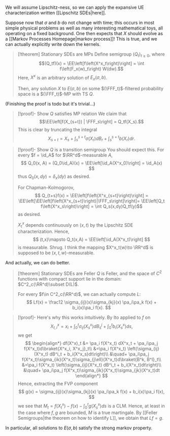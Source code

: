 We will assume Lipschitz-ness, so we can apply the expansive UE characterization written [[Lipschitz SDEs|here]].

Suppose now that $\sigma$ and $b$ do not change with time; this occurs in most simple physical problems as well as many interesting mathematical toys, all operating on a fixed background. One then expects that $X$ should evolve as a [[Markov Processes Homepage|markov process]]! This is true, and we can actually explicitly write down the kernels.

> [!theorem] Stationary SDEs are MPs
> Define semigroup $(Q_t)_{t\geq 0}$, where$$(Q_tf)(x) = \EE\left[f\left(X^x_t\right)\right] = \int f\left(F_x(w)_t\right) W(dw).$$Here, $X^x$ is an arbitrary solution of $E_x(\sigma, b)$.
> 
> Then, any solution $X$ to $E(\sigma, b)$ on some $(\FFF_t)$-filtered probability space is a $(\FFF_t)$-MP with TS $Q$.

(Finishing the proof is todo but it's trivial...)

>[!proof]- Show $Q$ satisfies MP relation
>We claim that
>$$\EE\left[f(X_{s+t}) | \FFF_s\right] = Q_tf(X_s).$$
>This is clear by truncating the integral
>$$
>	X_{s+t} = X_s + \int_s^{s+t} \sigma(X_r) dB_r + \int_s^{s+t} b(X_r)dr.
>$$

> [!proof]- Show $Q$ is a transition semigroup
> You should expect this. For every $f = \id_A$ for $\RR^d$-measurable $A$,
> $$
> Q_0(x, A) = (Q_0\id_A)(x) = \EE\left[\id_A(X^x_0)\right] = \id_A(x)
> $$
> thus $Q_0(x,dy) = \delta_x(dy)$ as desired.
> 
> For Chapman-Kolmogorov,$$
> Q_{t+s}f(x) = \EE\left[f\left(X^x_{s+t}\right)\right] = \EE\left[\EE\left[f\left(X^x_{s+t}\right)|\FFF_s\right]\right]= \EE\left[Q_t f\left(X^x_s\right)\right] = \int Q_s(x,dy)Q_tf(y)$$as desired.
> 
> $X^x_t$ depends continuously on $(x,t)$ by the Lipschitz SDE characterization. Hence,
> $$
> (t,x)\mapsto Q_t(x,A) = \EE\left[\id_A(X^x_t)\right]
> $$
> is measurable. Shrug. I think the mapping $X^x_t(w)\to \RR^d$ is supposed to be $(x,t,w)$-measurable.

And actually, we can do better.

>[!theorem] Stationary SDEs are Feller
>$Q$ is Feller, and the space of $C^2$ functions with compact support lie in the domain: $C^2_c(\RR^d)\subset D(L)$.
>
>For every $f\in C^2_c(\RR^d)$, we can actually compute $L$:
>$$
>Lf(x) = \frac12 \sigma_{ij}(x)\sigma_{kj}(x) \pa_i\pa_k f(x) + b_i(x)\pa_i f(x).
>$$

>[!proof]- Here's why this works intuitively.
> By Ito applied to $f$ on
> $$X^x_{t,i} = x_i + \int_0^t \sigma_{ij}(X^x_s)dB^j_s + \int_0^t b_i(X^x_s)ds,$$
> we get
> $$
> \begin{align*}
> df(X^x)_t &= \pa_i f(X^x_t) dX^x_t + \pa_i\pa_j f(X^x_t)d\braket{X^x_i, X^x_j}_t\\
> &=\pa_i f(X^x_t) \left(\sigma_{ij}(X^x_t) dB^i_t + b_i(X^x_s)dt\right)\\
> &\quad+ \pa_i\pa_j f(X^x_t)\sigma_{ik}(X^x_t)\sigma_{j\ell}(X^x_t)d\braket{B^k, B^l}_t\\
> &=\pa_i f(X^x_t) \left(\sigma_{ij}(X^x_t) dB^i_t + b_i(X^x_t)dt\right)\\
> &\quad+ \pa_i\pa_j f(X^x_t)\sigma_{ik}(X^x_t)\sigma_{jk}(X^x_t)dt
> \end{align*}
> $$
> Hence, extracting the FVP component
> $$
> 	g(x) = \sigma_{ij}(x)\sigma_{kj}(x) \pa_i\pa_k f(x) + b_i(x)\pa_i f(x),
> $$
> we see that $M_t = f\left(X^x_t\right) - f(x) - \int_0^t g\left(X^x_s\right)ds$ is a CLM. Hence, at least in the case where $f,g$ are bounded, $M$ is a true martingale. By [[Feller Semigroups|the theorem on how to identify L]], we obtain that $Lf = g$.

In particular, all solutions to $E(\sigma, b)$ satisfy the strong markov property.